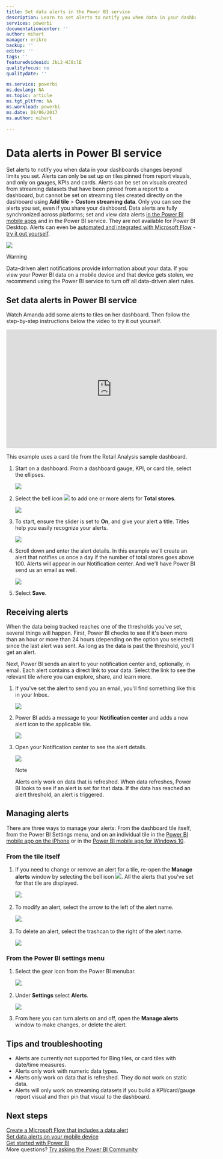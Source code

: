 ```yaml
---
title: Set data alerts in the Power BI service
description: Learn to set alerts to notify you when data in your dashboards changes beyond limits you set in Microsoft Power BI service.
services: powerbi
documentationcenter: ''
author: mihart
manager: erikre
backup: ''
editor: ''
tags: ''
featuredvideoid: JbL2-HJ8clE
qualityfocus: no
qualitydate: ''

ms.service: powerbi
ms.devlang: NA
ms.topic: article
ms.tgt_pltfrm: NA
ms.workload: powerbi
ms.date: 08/06/2017
ms.author: mihart

---
```

# Data alerts in Power BI service
Set alerts to notify you when data in your dashboards changes beyond limits you set. Alerts can only be set up on tiles pinned from report visuals, and only on gauges, KPIs and cards. Alerts can be set on visuals created from streaming datasets that have been pinned from a report to a dashboard, but cannot be set on streaming tiles created directly on the dashboard using **Add tile** > **Custom streaming data**. Only you can see the alerts you set, even if you share your dashboard. Data alerts are fully synchronized across platforms; set and view data alerts [in the Power BI mobile apps](powerbi-mobile-set-data-alerts-in-the-iphone-app.md) and in the Power BI service. They are not available for Power BI Desktop. Alerts can even be [automated and integrated with Microsoft Flow](https://flow.microsoft.com) - [try it out yourself](service-flow-integration.md).

![](media/service-set-data-alerts/powerbi-alert-types-new.png)

> [!WARNING]
> Data-driven alert notifications provide information about your data. If you view your Power BI data on a mobile device and that device gets stolen, we recommend using the Power BI service to turn off all data-driven alert rules.
> 
> 

## Set data alerts in Power BI service
Watch Amanda add some alerts to tiles on her dashboard. Then follow the step-by-step instructions below the video to try it out yourself.

<iframe width="560" height="315" src="https://www.youtube.com/embed/JbL2-HJ8clE" frameborder="0" allowfullscreen></iframe>

This example uses a card tile from the Retail Analysis sample dashboard.

1. Start on a dashboard. From a dashboard gauge, KPI, or card tile, select the ellipses.
   
   ![](media/service-set-data-alerts/powerbi-card.png)
2. Select the bell icon ![](media/service-set-data-alerts/power-bi-bell-icon.png) to add one or more alerts for **Total stores**.
   
   ![](media/service-set-data-alerts/powerbi-set-alert.png)
3. To start, ensure the slider is set to **On**, and give your alert a title. Titles help you easily recognize your alerts.
   
   ![](media/service-set-data-alerts/powerbi-alert-title.png)
4. Scroll down and enter the alert details.  In this example we'll create an alert that notifies us once a day if the number of total stores goes above 100. Alerts will appear in our Notification center. And we'll have Power BI send us an email as well.
   
   ![](media/service-set-data-alerts/powerbi-set-alert-details.png)
5. Select **Save**.

## Receiving alerts
When the data being tracked reaches one of the thresholds you've set, several things will happen. First, Power BI checks to see if it's been more than an hour or more than 24 hours (depending on the option you selected) since the last alert was sent. As long as the data is past the threshold, you'll get an alert.

Next, Power BI sends an alert to your notification center and, optionally, in email. Each alert contains a direct link to your data. Select the link to see the relevant tile where you can explore, share, and learn more.  

1. If you've set the alert to send you an email, you'll find something like this in your Inbox.
   
   ![](media/service-set-data-alerts/powerbi-alerts-email.png)
2. Power BI adds a message to your **Notification center** and adds a new alert icon to the applicable tile.
   
   ![](media/service-set-data-alerts/powerbi-alert-notifications.png)
3. Open your Notification center to see the alert details.
   
    ![](media/service-set-data-alerts/powerbi-alert-notfication.png)
   
   > [!NOTE]
   > Alerts only work on data that is refreshed. When data refreshes, Power BI looks to see if an alert is set for that data. If the data has reached an alert threshold, an alert is triggered.
   > 
   > 

## Managing alerts
There are three ways to manage your alerts: From the dashboard tile itself, from the Power BI Settings menu, and on an individual tile in the [Power BI mobile app on the iPhone](powerbi-mobile-set-data-alerts-in-the-iphone-app.md) or in the [Power BI mobile app for Windows 10](powerbi-mobile-set-data-alerts-in-the-iphone-app.md).

### From the tile itself
1. If you need to change or remove an alert for a tile, re-open the **Manage alerts** window by selecting the bell icon ![](media/service-set-data-alerts/power-bi-bell-icon.png). All the alerts that you've set for that tile are displayed.
   
    ![](media/service-set-data-alerts/powerbi-see-alerts.png).
2. To modify an alert, select the arrow to the left of the alert name.
   
    ![](media/service-set-data-alerts/powerbi-see-alerts-arrow.png).
3. To delete an alert, select the trashcan to the right of the alert name.
   
      ![](media/service-set-data-alerts/powerbi-see-alerts-delete.png)

### From the Power BI settings menu
1. Select the gear icon from the Power BI menubar.
   
    ![](media/service-set-data-alerts/powerbi-gear-icon.png).
2. Under **Settings** select **Alerts**.
   
    ![](media/service-set-data-alerts/powerbi-alert-settings.png)
3. From here you can turn alerts on and off, open the **Manage alerts** window to make changes, or delete the alert.

## Tips and troubleshooting
* Alerts are currently not supported for Bing tiles, or card tiles with date/time measures.
* Alerts only work with numeric data types.
* Alerts only work on data that is refreshed. They do not work on static data.
* Alerts will only work on streaming datasets if you build a KPI/card/gauge report visual and then pin that visual to the dashboard.

## Next steps
[Create a Microsoft Flow that includes a data alert](service-flow-integration.md)    
[Set data alerts on your mobile device](powerbi-mobile-set-data-alerts-in-the-iphone-app.md)    
[Get started with Power BI](service-get-started.md)    
More questions? [Try asking the Power BI Community](http://community.powerbi.com/)

